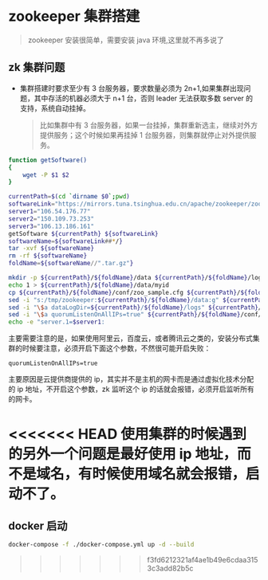 # zookeeper 集群搭建

> zookeeper 安装很简单，需要安装 java 环境,这里就不再多说了

## zk 集群问题

- 集群搭建时要求至少有 3 台服务器，要求数量必须为 2n+1,如果集群出现问题，其中存活的机器必须大于 n+1 台，否则 leader 无法获取多数 server 的支持，系统自动挂掉。
  > 比如集群中有 3 台服务器，如果一台挂掉，集群重新选主，继续对外方提供服务；这个时候如果再挂掉 1 台服务器，则集群就停止对外提供服务。

```bash
function getSoftware()
{
    wget -P $1 $2
}

currentPath=$(cd `dirname $0`;pwd)
softwareLink="https://mirrors.tuna.tsinghua.edu.cn/apache/zookeeper/zookeeper-3.5.6/apache-zookeeper-3.5.6-bin.tar.gz"
server1="106.54.176.77"
server2="150.109.73.253"
server3="106.13.186.161"
getSoftware ${currentPath} ${softwareLink}
softwareName=${softwareLink##*/}
tar -xvf ${softwareName}
rm -rf ${softwareName}
foldName=${softwareName//".tar.gz"}

mkdir -p ${currentPath}/${foldName}/data ${currentPath}/${foldName}/logs
echo 1 > ${currentPath}/${foldName}/data/myid
cp ${currentPath}/${foldName}/conf/zoo_sample.cfg ${currentPath}/${foldName}/conf/zoo.cfg
sed -i "s:/tmp/zookeeper:${currentPath}/${foldName}/data:g" ${currentPath}/${foldName}/conf/zoo.cfg
sed -i "\$a dataLogDir=${currentPath}/${foldName}/logs" ${currentPath}/${foldName}/conf/zoo.cfg
sed -i "\$a quorumListenOnAllIPs=true" ${currentPath}/${foldName}/conf/zoo.cfg
echo -e "server.1=$server1:
```

主要需要注意的是，如果使用阿里云，百度云，或者腾讯云之类的，安装分布式集群的时候要注意，必须开启下面这个参数，不然很可能开启失败：

```
quorumListenOnAllIPs=true
```

主要原因是云提供商提供的 ip，其实并不是主机的网卡而是通过虚拟化技术分配的 ip 地址，不开启这个参数，zk 监听这个 ip 的话就会报错，必须开启监听所有的网卡。

<<<<<<< HEAD
使用集群的时候遇到的另外一个问题是最好使用 ip 地址，而不是域名，有时候使用域名就会报错，启动不了。
=======
## docker 启动

```bash
docker-compose -f ./docker-compose.yml up -d --build
```
>>>>>>> f3fd6212321af4ae1b49e6cdaa3153c3add82b5c

